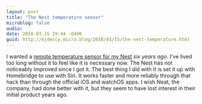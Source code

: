 ```yaml
---
layout: post
title: "The Nest temperature sensor"
microblog: false
audio: 
date: 2018-03-15 19:44 -0400
guid: http://mjdescy.micro.blog/2018/03/15/the-nest-temperature.html
---
```

I wanted a [remote temperature sensor for my Nest](https://www.theverge.com/circuitbreaker/2018/3/15/17123822/nest-temperature-sensor-video-doorbell-smart-lock-price-features) _six years ago_. I've lived too long without it to feel like it is necessary now. The Nest has not noticeably improved since I got it. The best thing I did with it is set it up with Homebridge to use with Siri. It works faster and more reliably through that hack than through the official iOS and watchOS apps. I wish Neat, the company, had done better with it, but they seem to have lost interest in their initial product years ago. 
